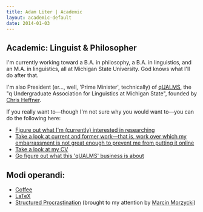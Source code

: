 ```yaml
---
title: Adam Liter | Academic
layout: academic-default
date: 2014-01-03
---
```


## Academic: Linguist &amp; Philosopher
					
I'm currently working toward a B.A. in philosophy, a B.A. in linguistics, and an M.A. in linguistics, all at Michigan State University. God knows what I'll do after that.

I'm also President (er&#8230;, well, 'Prime Minister', technically) of [qUALMS](http://www.msu.edu/~qualms), the "q Undergraduate Association for Linguistics at Michigan State", founded by [Chris Heffner](http://ling.umd.edu/~heffner).

If you really want to&#8212;though I'm not sure why you would want to&#8212;you can do the following here:

- [Figure out what I'm (currently) interested in researching](http://academic.adamliter.org/interests)
- [Take a look at current and former work&#8212;that is, work over which my embarrassment is not great enough to prevent me from putting it online](http://academic.adamliter.org/work)
- [Take a look at my CV](http://adamliter.org/content/adamlitercv.pdf)
- [Go figure out what this 'qUALMS' business is about](http://www.msu.edu/~qualms)
	
## Modi operandi:

- [Coffee](https://en.wikipedia.org/wiki/Coffee)
- [LaTeX](http://en.wikipedia.org/wiki/LaTeX)
- [Structured Procrastination](http://www.structuredprocrastination.com/) (brought to my attention by [Marcin Morzycki](https://www.msu.edu/~morzycki))